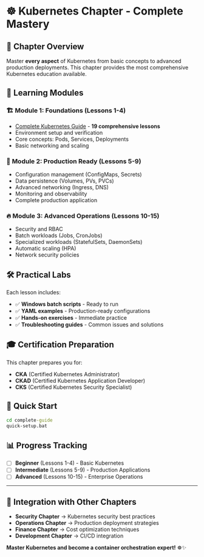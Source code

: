 # ☸️ Kubernetes Chapter - Complete Mastery

## 🎯 Chapter Overview

Master **every aspect** of Kubernetes from basic concepts to advanced production deployments. This chapter provides the most comprehensive Kubernetes education available.

## 📖 Learning Modules

### 🏗️ **Module 1: Foundations** (Lessons 1-4)
- [Complete Kubernetes Guide](./complete-guide/) - **19 comprehensive lessons**
- Environment setup and verification
- Core concepts: Pods, Services, Deployments
- Basic networking and scaling

### 🎯 **Module 2: Production Ready** (Lessons 5-9)
- Configuration management (ConfigMaps, Secrets)
- Data persistence (Volumes, PVs, PVCs)
- Advanced networking (Ingress, DNS)
- Monitoring and observability
- Complete production application

### 🔥 **Module 3: Advanced Operations** (Lessons 10-15)
- Security and RBAC
- Batch workloads (Jobs, CronJobs)
- Specialized workloads (StatefulSets, DaemonSets)
- Automatic scaling (HPA)
- Network security policies

## 🛠️ Practical Labs

Each lesson includes:
- ✅ **Windows batch scripts** - Ready to run
- ✅ **YAML examples** - Production-ready configurations
- ✅ **Hands-on exercises** - Immediate practice
- ✅ **Troubleshooting guides** - Common issues and solutions

## 🎓 Certification Preparation

This chapter prepares you for:
- **CKA** (Certified Kubernetes Administrator)
- **CKAD** (Certified Kubernetes Application Developer)
- **CKS** (Certified Kubernetes Security Specialist)

## 🚀 Quick Start

```cmd
cd complete-guide
quick-setup.bat
```

## 📊 Progress Tracking

- [ ] **Beginner** (Lessons 1-4) - Basic Kubernetes
- [ ] **Intermediate** (Lessons 5-9) - Production Applications
- [ ] **Advanced** (Lessons 10-15) - Enterprise Operations

---

## 🎯 Integration with Other Chapters

- **Security Chapter** → Kubernetes security best practices
- **Operations Chapter** → Production deployment strategies
- **Finance Chapter** → Cost optimization techniques
- **Development Chapter** → CI/CD integration

**Master Kubernetes and become a container orchestration expert!** ☸️✨